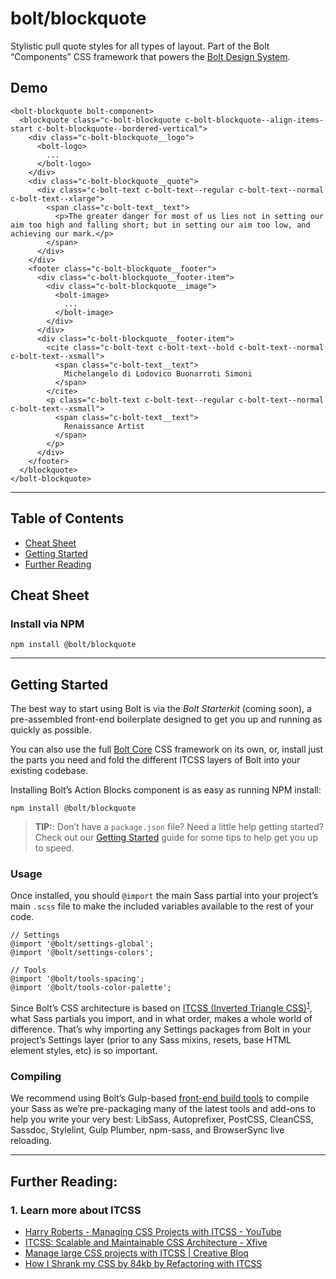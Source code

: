 # bolt/blockquote
Stylistic pull quote styles for all types of layout. Part of the Bolt “Components” CSS framework that powers the [Bolt Design System](https://www.boltdesignsystem.com).

## Demo

```
<bolt-blockquote bolt-component>
  <blockquote class="c-bolt-blockquote c-bolt-blockquote--align-items-start c-bolt-blockquote--bordered-vertical">
    <div class="c-bolt-blockquote__logo">
      <bolt-logo>
        ...
      </bolt-logo>
    </div>
    <div class="c-bolt-blockquote__quote">
      <div class="c-bolt-text c-bolt-text--regular c-bolt-text--normal c-bolt-text--xlarge">
        <span class="c-bolt-text__text">
          <p>The greater danger for most of us lies not in setting our aim too high and falling short; but in setting our aim too low, and achieving our mark.</p>
        </span>
      </div>
    </div>
    <footer class="c-bolt-blockquote__footer">
      <div class="c-bolt-blockquote__footer-item">
        <div class="c-bolt-blockquote__image">
          <bolt-image>
            ...
          </bolt-image>
        </div>
      </div>
      <div class="c-bolt-blockquote__footer-item">
        <cite class="c-bolt-text c-bolt-text--bold c-bolt-text--normal c-bolt-text--xsmall">
          <span class="c-bolt-text__text">
            Michelangelo di Lodovico Buonarroti Simoni
          </span>
        </cite>
        <p class="c-bolt-text c-bolt-text--regular c-bolt-text--normal c-bolt-text--xsmall">
          <span class="c-bolt-text__text">
            Renaissance Artist
          </span>
        </p>
      </div>
    </footer>
  </blockquote>
</bolt-blockquote>
```

- - - -

## Table of Contents
- [Cheat Sheet](#cheat-sheet)
- [Getting Started](#getting-started)
- [Further Reading](#further-reading)

## Cheat Sheet
### Install via NPM
```
npm install @bolt/blockquote
```

- - - -

## Getting Started
The best way to start using Bolt is via the *Bolt Starterkit* (coming soon), a pre-assembled front-end boilerplate designed to get you up and running as quickly as possible.

You can also use the full [Bolt Core](https://www.npmjs.com/package/@bolt/core) CSS framework on its own, or, install just the parts you need and fold the different ITCSS layers of Bolt into your existing codebase.

Installing Bolt’s Action Blocks component is as easy as running NPM install:

```
npm install @bolt/blockquote
```

> **TIP:**: Don’t have a `package.json` file? Need a little help getting started? Check out our [Getting Started](https://www.boltdesignsystem.com/getting-started) guide for some tips to help get you up to speed.

### Usage
Once installed, you should  `@import`  the main Sass partial into your project’s main `.scss` file to make the included variables available to the rest of your code.

```
// Settings
@import '@bolt/settings-global';
@import '@bolt/settings-colors';

// Tools
@import '@bolt/tools-spacing';
@import '@bolt/tools-color-palette';
```

Since Bolt’s CSS architecture is based on [ITCSS (Inverted Triangle CSS)](http://www.creativebloq.com/web-design/manage-large-css-projects-itcss-101517528)<sup>[1](#1-learn-more-about-itcss)</sup>, what Sass partials you import, and in what order, makes a whole world of difference. That’s why importing any Settings packages from Bolt in your project’s Settings layer (prior to any Sass mixins, resets, base HTML element styles, etc) is so important.

### Compiling
We recommend using Bolt’s Gulp-based [front-end build tools](https://www.npmjs.com/package/@bolt/build-tools) to compile your Sass as we’re pre-packaging many of the latest tools and add-ons to help you write your very best: LibSass, Autoprefixer, PostCSS, CleanCSS, Sassdoc, Stylelint, Gulp Plumber, npm-sass, and BrowserSync live reloading.

- - - -

## Further Reading:
<h3 id="learn-about-itcss">1. Learn more about ITCSS</h3>

- [Harry Roberts - Managing CSS Projects with ITCSS - YouTube](https://www.youtube.com/watch?v=1OKZOV-iLj4)
- [ITCSS: Scalable and Maintainable CSS Architecture - Xfive](https://www.xfive.co/blog/itcss-scalable-maintainable-css-architecture/)
- [Manage large CSS projects with ITCSS | Creative Bloq](http://www.creativebloq.com/web-design/manage-large-css-projects-itcss-101517528)
- [How I Shrank my CSS by 84kb by Refactoring with ITCSS](https://medium.com/@jordankoschei/how-i-shrank-my-css-by-84kb-by-refactoring-with-itcss-2e8dafee123a)
